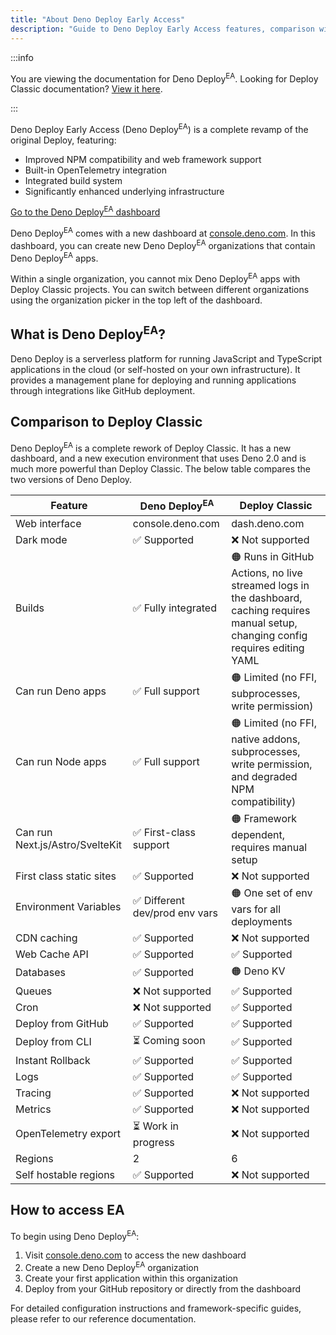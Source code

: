 ```yaml
---
title: "About Deno Deploy Early Access"
description: "Guide to Deno Deploy Early Access features, comparison with Deploy Classic, and getting started instructions for deployment."
---
```


:::info

You are viewing the documentation for Deno Deploy<sup>EA</sup>. Looking for
Deploy Classic documentation? [View it here](/deploy/).

:::

Deno Deploy Early Access (Deno Deploy<sup>EA</sup>) is a complete revamp of the
original Deploy, featuring:

- Improved NPM compatibility and web framework support
- Built-in OpenTelemetry integration
- Integrated build system
- Significantly enhanced underlying infrastructure

<a href="https://console.deno.com" class="docs-cta deploy-cta">Go to the Deno
Deploy<sup>EA</sup> dashboard</a>

Deno Deploy<sup>EA</sup> comes with a new dashboard at
[console.deno.com](https://console.deno.com). In this dashboard, you can create new Deno
Deploy<sup>EA</sup> organizations that contain Deno Deploy<sup>EA</sup> apps.

Within a single organization, you cannot mix Deno Deploy<sup>EA</sup> apps with
Deploy Classic projects. You can switch between different organizations using
the organization picker in the top left of the dashboard.

## What is Deno Deploy<sup>EA</sup>?

Deno Deploy is a serverless platform for running JavaScript and TypeScript
applications in the cloud (or self-hosted on your own infrastructure). It
provides a management plane for deploying and running applications through
integrations like GitHub deployment.

## Comparison to Deploy Classic

Deno Deploy<sup>EA</sup> is a complete rework of Deploy Classic. It has a new
dashboard, and a new execution environment that uses Deno 2.0 and is much more
powerful than Deploy Classic. The below table compares the two versions of Deno
Deploy.

| Feature                         | Deno Deploy<sup>EA</sup>       | Deploy Classic                                                                                                                          |
| ------------------------------- | ------------------------------ | --------------------------------------------------------------------------------------------------------------------------------------- |
| Web interface                   | console.deno.com                   | dash.deno.com                                                                                                                           |
| Dark mode                       | ✅ Supported                   | ❌ Not supported                                                                                                                        |
| Builds                          | ✅ Fully integrated            | 🟠 Runs in GitHub Actions, no live streamed logs in the dashboard, caching requires manual setup, changing config requires editing YAML |
| Can run Deno apps               | ✅ Full support                | 🟠 Limited (no FFI, subprocesses, write permission)                                                                                     |
| Can run Node apps               | ✅ Full support                | 🟠 Limited (no FFI, native addons, subprocesses, write permission, and degraded NPM compatibility)                                      |
| Can run Next.js/Astro/SvelteKit | ✅ First-class support         | 🟠 Framework dependent, requires manual setup                                                                                           |
| First class static sites        | ✅ Supported                   | ❌ Not supported                                                                                                                        |
| Environment Variables           | ✅ Different dev/prod env vars | 🟠 One set of env vars for all deployments                                                                                              |
| CDN caching                     | ✅ Supported                   | ❌ Not supported                                                                                                                        |
| Web Cache API                   | ✅ Supported                   | ✅ Supported                                                                                                                            |
| Databases                       | ✅ Supported                   | 🟠 Deno KV                                                                                                                              |
| Queues                          | ❌ Not supported               | ✅ Supported                                                                                                                            |
| Cron                            | ❌ Not supported               | ✅ Supported                                                                                                                            |
| Deploy from GitHub              | ✅ Supported                   | ✅ Supported                                                                                                                            |
| Deploy from CLI                 | ⏳ Coming soon                 | ✅ Supported                                                                                                                            |
| Instant Rollback                | ✅ Supported                   | ✅ Supported                                                                                                                            |
| Logs                            | ✅ Supported                   | ✅ Supported                                                                                                                            |
| Tracing                         | ✅ Supported                   | ❌ Not supported                                                                                                                        |
| Metrics                         | ✅ Supported                   | ❌ Not supported                                                                                                                        |
| OpenTelemetry export            | ⏳ Work in progress            | ❌ Not supported                                                                                                                        |
| Regions                         | 2                              | 6                                                                                                                                       |
| Self hostable regions           | ✅ Supported                   | ❌ Not supported                                                                                                                        |

## How to access EA

To begin using Deno Deploy<sup>EA</sup>:

1. Visit [console.deno.com](https://console.deno.com) to access the new dashboard
2. Create a new Deno Deploy<sup>EA</sup> organization
3. Create your first application within this organization
4. Deploy from your GitHub repository or directly from the dashboard

For detailed configuration instructions and framework-specific guides, please
refer to our reference documentation.
